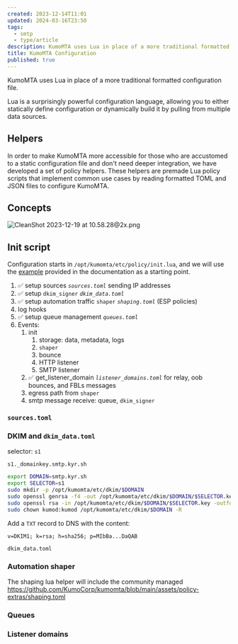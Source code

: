 ```yaml
---
created: 2023-12-14T11:01
updated: 2024-03-16T23:50
tags:
  - smtp
  - type/article
description: KumoMTA uses Lua in place of a more traditional formatted configuration file.
title: KumoMTA Configuration
published: true
---
```

KumoMTA uses Lua in place of a more traditional formatted configuration file.

Lua is a surprisingly powerful configuration language, allowing you to either statically define configuration or dynamically build it by pulling from multiple data sources.
## Helpers
In order to make KumoMTA more accessible for those who are accustomed to a static configuration file and don't need deeper integration, we have developed a set of policy helpers. These helpers are premade Lua policy scripts that implement common use cases by reading formatted TOML and JSON files to configure KumoMTA.
## Concepts

![CleanShot 2023-12-19 at 10.58.28@2x.png](/assets/CleanShot%202023-12-19%20at%2010.58.28@2x.png)
## Init script
Configuration starts in `/opt/kumomta/etc/policy/init.lua`, and we will use the [example](https://docs.kumomta.com/userguide/configuration/example/) provided in the documentation as a starting point.

1. ✅ setup sources _`sources.toml`_ sending IP addresses
2. ✅ setup `dkim_signer` _`dkim_data.toml`_
3. ✅ setup automation traffic `shaper` _`shaping.toml`_ (ESP policies)
4. log hooks 
5. ✅ setup queue management _`queues.toml`_
6. Events:
	1. init
		1. storage: data, metadata, logs
		2. `shaper`
		3. bounce
		4. HTTP listener
		5. SMTP listener
	2. ✅ get_listener_domain _`listener_domains.toml`_ for relay, oob bounces, and FBLs messages
	3. egress path  from `shaper`
	4. smtp message receive: queue, `dkim_signer`

### `sources.toml`
### DKIM and `dkim_data.toml`

selector: `s1`

`s1._domainkey.smtp.kyr.sh`

```sh
export DOMAIN=smtp.kyr.sh
export SELECTOR=s1
sudo mkdir -p /opt/kumomta/etc/dkim/$DOMAIN
sudo openssl genrsa -f4 -out /opt/kumomta/etc/dkim/$DOMAIN/$SELECTOR.key 1024
sudo openssl rsa -in /opt/kumomta/etc/dkim/$DOMAIN/$SELECTOR.key -outform PEM -pubout -out /opt/kumomta/etc/dkim/$DOMAIN/$SELECTOR.pub
sudo chown kumod:kumod /opt/kumomta/etc/dkim/$DOMAIN -R
```

Add a `TXT` record to DNS with the content:

`v=DKIM1; k=rsa; h=sha256; p=MIbBa...DaQAB`

`dkim_data.toml`

### Automation shaper
The shaping lua helper will include the community managed https://github.com/KumoCorp/kumomta/blob/main/assets/policy-extras/shaping.toml
### Queues

### Listener domains



